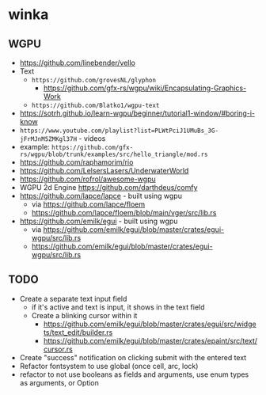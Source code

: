 # winka

## WGPU

* https://github.com/linebender/vello
* Text
    * `https://github.com/grovesNL/glyphon`
        * https://github.com/gfx-rs/wgpu/wiki/Encapsulating-Graphics-Work
    * `https://github.com/Blatko1/wgpu-text`
* https://sotrh.github.io/learn-wgpu/beginner/tutorial1-window/#boring-i-know
* `https://www.youtube.com/playlist?list=PLWtPciJ1UMuBs_3G-jFrMJnM5ZMKgl37H` - videos
* example: `https://github.com/gfx-rs/wgpu/blob/trunk/examples/src/hello_triangle/mod.rs`
* https://github.com/raphamorim/rio
* https://github.com/LelsersLasers/UnderwaterWorld
* https://github.com/rofrol/awesome-wgpu
* WGPU 2d Engine https://github.com/darthdeus/comfy
* https://github.com/lapce/lapce - built using wgpu
    * via https://github.com/lapce/floem
    * https://github.com/lapce/floem/blob/main/vger/src/lib.rs
* https://github.com/emilk/egui - built using wgpu
    * via https://github.com/emilk/egui/blob/master/crates/egui-wgpu/src/lib.rs
    * https://github.com/emilk/egui/blob/master/crates/egui-wgpu/src/lib.rs

## TODO

* Create a separate text input field
    * if it's active and text is input, it shows in the text field
    * Create a blinking cursor within it
        * https://github.com/emilk/egui/blob/master/crates/egui/src/widgets/text_edit/builder.rs
        * https://github.com/emilk/egui/blob/master/crates/epaint/src/text/cursor.rs
* Create "success" notification on clicking submit with the entered text
* Refactor fontsystem to use global (once cell, arc, lock)
* refactor to not use booleans as fields and arguments, use enum types as arguments, or Option
